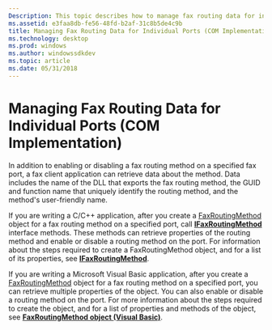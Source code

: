 ```yaml
---
Description: This topic describes how to manage fax routing data for individual ports in a Component Object Model (COM) implementation environment.
ms.assetid: e3faa8db-fe56-48fd-b2af-31c8b5de4c9b
title: Managing Fax Routing Data for Individual Ports (COM Implementation)
ms.technology: desktop
ms.prod: windows
ms.author: windowssdkdev
ms.topic: article
ms.date: 05/31/2018
---
```


# Managing Fax Routing Data for Individual Ports (COM Implementation)

In addition to enabling or disabling a fax routing method on a specified fax port, a fax client application can retrieve data about the method. Data includes the name of the DLL that exports the fax routing method, the GUID and function name that uniquely identify the routing method, and the method's user-friendly name.

If you are writing a C/C++ application, after you create a [FaxRoutingMethod](-mfax-faxroutingmethod.md) object for a fax routing method on a specified port, call [**IFaxRoutingMethod**](-mfax-ifaxroutingmethod.md) interface methods. These methods can retrieve properties of the routing method and enable or disable a routing method on the port. For information about the steps required to create a FaxRoutingMethod object, and for a list of its properties, see [**IFaxRoutingMethod**](-mfax-ifaxroutingmethod.md).

If you are writing a Microsoft Visual Basic application, after you create a [FaxRoutingMethod](-mfax-faxroutingmethod.md) object for a fax routing method on a specified port, you can retrieve multiple properties of the object. You can also enable or disable a routing method on the port. For more information about the steps required to create the object, and for a list of properties and methods of the object, see [**FaxRoutingMethod object (Visual Basic)**](-mfax-faxroutingmethod-object-visual-basic-.md).

 

 



